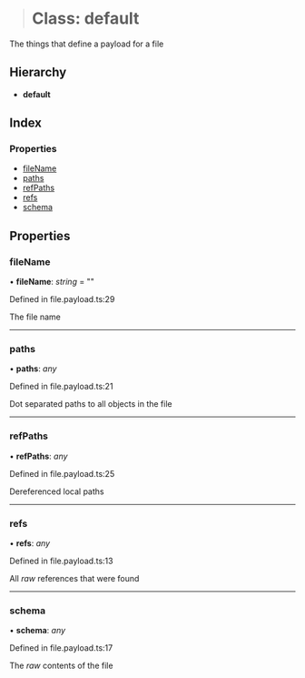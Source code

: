 > # Class: default

The things that define a payload for a file

## Hierarchy

* **default**

## Index

### Properties

* [fileName](_file_payload_.default.md#filename)
* [paths](_file_payload_.default.md#paths)
* [refPaths](_file_payload_.default.md#refpaths)
* [refs](_file_payload_.default.md#refs)
* [schema](_file_payload_.default.md#schema)

## Properties

###  fileName

• **fileName**: *string* = ""

Defined in file.payload.ts:29

The file name

___

###  paths

• **paths**: *any*

Defined in file.payload.ts:21

Dot separated paths to all objects in the file

___

###  refPaths

• **refPaths**: *any*

Defined in file.payload.ts:25

Dereferenced local paths

___

###  refs

• **refs**: *any*

Defined in file.payload.ts:13

All *raw* references that were found

___

###  schema

• **schema**: *any*

Defined in file.payload.ts:17

The *raw* contents of the file
